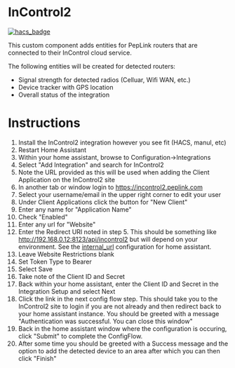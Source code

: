 # InControl2
[![hacs_badge](https://img.shields.io/badge/HACS-Custom-orange.svg)](https://github.com/custom-components/hacs)

This custom component adds entities for PepLink routers that are connected to their InControl cloud service.

The following entities will be created for detected routers:
* Signal strength for detected radios (Celluar, Wifi WAN, etc.)
* Device tracker with GPS location
* Overall status of the integration

# Instructions
1. Install the InControl2 integration however you see fit (HACS, manul, etc)
2. Restart Home Assistant
3. Within your home assistant, browse to Configuration->Integrations
4. Select "Add Integration" and search for InControl2
5. Note the URL provided as this will be used when adding the Client Application on the InControl2 site
6. In another tab or window login to https://incontrol2.peplink.com
7. Select your username/email in the upper right corner to edit your user
8. Under Client Applications click the button for "New Client"
9. Enter any name for "Application Name"
10. Check "Enabled"
11. Enter any url for "Website"
7. Enter the Redirect URI noted in step 5. This should be something like http://192.168.0.12:8123/api/incontrol2 but will depend on your environment.  See the [internal_url](https://www.home-assistant.io/docs/configuration/basic/#internal_url) configuration for home assistant.
8. Leave Website Restrictions blank
9. Set Token Type to Bearer
10. Select Save
11. Take note of the Client ID and Secret
12. Back within your home assistant, enter the Client ID and Secret in the Integration Setup and select Next
13. Click the link in the next config flow step.  This should take you to the InControl2 site to login if you are not already and then redirect back to your home assistant instance.  You should be greeted with a message "Authentication was successful. You can close this window"
14. Back in the home assistant window where the configuration is occuring, click "Submit" to complete the ConfigFlow. 
15. After some time you should be greeted with a Success message and the option to add the detected device to an area after which you can then click "Finish"
